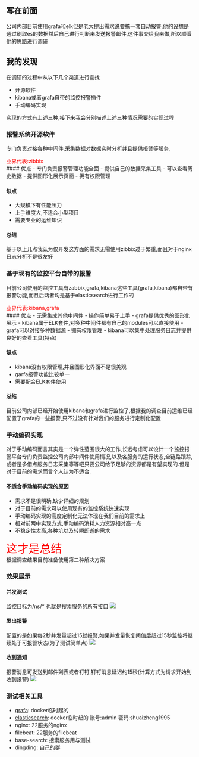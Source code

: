 ## 写在前面
公司内部目前使用grafa和elk但是老大提出需求说要搞一套自动报警,他的设想是通过刷取es的数据然后自己进行判断来发送报警邮件,这件事交给我来做,所以顺着他的思路进行调研

## 我的发现
在调研的过程中从以下几个渠道进行查找
- 开源软件
- kibana或者grafa自带的监控报警插件
- 手动编码实现

实现的方式有上述三种,接下来我会分别描述上述三种情况需要的实现过程

### 报警系统开源软件
专门负责对接各种中间件,采集数据对数据实时分析并且提供报警等服务.
<div style="color:red">业界代表:zibbix</div>
#### 优点
- 专门负责报警管理功能全面
- 提供自己的数据采集工具
- 可以查看历史数据
- 提供图形化展示页面
- 拥有权限管理

#### 缺点
- 大规模下有性能压力
- 上手难度大,不适合小型项目
- 需要专业的运维知识


#### 总结
基于以上几点我认为仅开发这方面的需求无需使用zibbix过于繁重,而且对于nginx日志分析不是很友好


### 基于现有的监控平台自带的报警
目前公司使用的监控工具有zabbix,grafa,kibana这些工具(grafa,kibana)都自带有报警功能,而且后两者均是基于elasticsearch进行工作的
<div style="color:red">业界代表:kibana,grafa</div>
#### 优点
- 无需集成其他中间件
- 操作简单易于上手
- grafa提供优秀的图形化展示
- kibana属于ELK套件,对多种中间件都有自己的modules可以直接使用
- grafa可以对接多种数据源
- 拥有权限管理
- kibana可以集中处理服务日志并提供良好的查看工具(特点)

#### 缺点
- kibana没有权限管理,并且图形化界面不是很美观
- garfa报警功能比较单一
- 需要配合ELK套件使用


#### 总结
目前公司内部已经开始使用kibana和grafa进行监控了,根据我的调查目前运维已经配置了grafa的一些报警,只不过没有针对我们的服务进行定制化配置


### 手动编码实现
对于手动编码而言其实是一个弹性范围很大的工作,长远考虑可以设计一个监控报警平台专门负责监控公司内部中间件使用情况,以及各服务的运行状态,全链路跟踪,或者是多借点服务日志采集等等吧只要公司给予足够的资源都是有望实现的.但是对于目前的需求而言个人认为不适合.

#### 不适合手动编码实现的原因
- 需求不是很明确,缺少详细的规划
- 对于目前的需求可以使用现有的监控系统快速实现
- 手动编码实现的高度定制化无法体现在我们目前的需求上
- 相对前两中实现方式,手动编码消耗人力资源相对高一点
- 不稳定性太高,各种坑以及转瞬即逝的需求


<div style="color:red;font-size:30px;font-weight;">这才是总结</div>
根据调查结果目前准备使用第二种解决方案


### 效果展示

#### 并发测试
监控目标为/ns/* 也就是搜索服务的所有接口
![](https://ws4.sinaimg.cn/large/006tNc79ly1fz9zy79nnpj30o60va760.jpg)

#### 发出报警
配置的是如果每2秒并发量超过15就报警,如果并发量恢复阈值后超过15秒监控将继续处于可报警状态(为了测试简单点)
![](https://ws3.sinaimg.cn/large/006tNc79ly1fza02t4lf7j30qt0aw754.jpg)

#### 收到通知
报警消息可发送到邮件列表或者钉钉,钉钉消息延迟约15秒(计算方式为请求开始到收到报警)
![](https://ws2.sinaimg.cn/large/006tNc79ly1fz9zyfcrdvj30t20awdgk.jpg)

### 测试相关工具
- [grafa](http://192.168.100.47:3000/d/pMPIUAQik/path-test?panelId=2&fullscreen&edit&tab=alert&refresh=5s&orgId=1): docker临时起的
- [elasticsearch](http://192.168.100.46:9200/): docker临时起的  账号:admin  密码:shuaizheng1995
- nginx: 22服务的nginx
- filebeat: 22服务的filebeat
- base-search: 搜索服务用与测试
- dingding: 自己的群